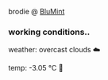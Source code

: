brodie @ [BluMint](https://www.linkedin.com/company/blumint-io/)

<!--weather_start-->
### working conditions..

weather: overcast clouds ☁️

temp: -3.05 °C 🧥

<!--weather_end-->
